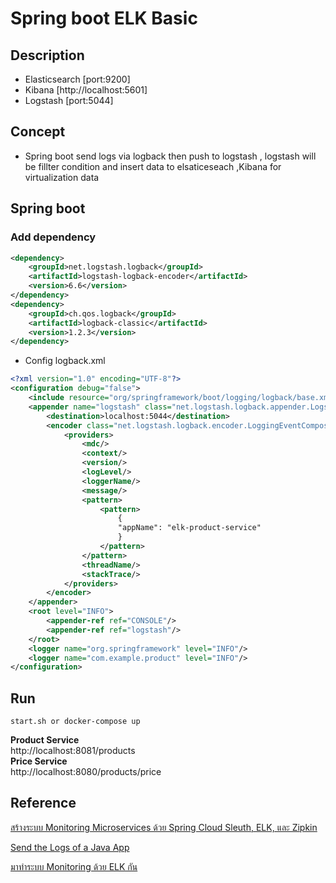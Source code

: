 # Spring boot ELK Basic
## Description
- Elasticsearch [port:9200]
- Kibana [http://localhost:5601]
- Logstash [port:5044]

## Concept
-  Spring boot send logs via logback then push to logstash , logstash will be fillter condition and insert data to elsaticeseach ,Kibana for virtualization data

## Spring boot
### Add dependency
```xml
<dependency>
	<groupId>net.logstash.logback</groupId>
	<artifactId>logstash-logback-encoder</artifactId>
	<version>6.6</version>
</dependency>
<dependency>
	<groupId>ch.qos.logback</groupId>
	<artifactId>logback-classic</artifactId>
	<version>1.2.3</version>
</dependency>
```
- Config logback.xml
```xml
<?xml version="1.0" encoding="UTF-8"?>
<configuration debug="false">
    <include resource="org/springframework/boot/logging/logback/base.xml"/>
    <appender name="logstash" class="net.logstash.logback.appender.LogstashTcpSocketAppender">
        <destination>localhost:5044</destination>
        <encoder class="net.logstash.logback.encoder.LoggingEventCompositeJsonEncoder">
            <providers>
                <mdc/>
                <context/>
                <version/>
                <logLevel/>
                <loggerName/>
                <message/>
                <pattern>
                    <pattern>
                        {
                        "appName": "elk-product-service"
                        }
                    </pattern>
                </pattern>
                <threadName/>
                <stackTrace/>
            </providers>
        </encoder>
    </appender>
    <root level="INFO">
        <appender-ref ref="CONSOLE"/>
        <appender-ref ref="logstash"/>
    </root>
    <logger name="org.springframework" level="INFO"/>
    <logger name="com.example.product" level="INFO"/>
</configuration>
```

## Run
``` 
start.sh or docker-compose up
```

**Product Service**  
http://localhost:8081/products  
**Price Service**  
http://localhost:8080/products/price  

## Reference
[สร้างระบบ Monitoring Microservices ด้วย Spring Cloud Sleuth, ELK, และ Zipkin](https://medium.com/linedevth/%E0%B8%AA%E0%B8%A3%E0%B9%89%E0%B8%B2%E0%B8%87%E0%B8%A3%E0%B8%B0%E0%B8%9A%E0%B8%9A-monitoring-microservices-%E0%B8%94%E0%B9%89%E0%B8%A7%E0%B8%A2-spring-cloud-sleuth-elk-%E0%B9%81%E0%B8%A5%E0%B8%B0-zipkin-284d1aca16b4)  

[Send the Logs of a Java App](https://www.baeldung.com/java-application-logs-to-elastic-stack)

[มาทำระบบ Monitoring ด้วย ELK กัน](https://medium.com/@benz20003/%E0%B8%A1%E0%B8%B2%E0%B8%97%E0%B8%B3%E0%B8%A3%E0%B8%B0%E0%B8%9A%E0%B8%9A-monitoring-%E0%B8%94%E0%B9%89%E0%B8%A7%E0%B8%A2-elk-%E0%B8%81%E0%B8%B1%E0%B8%99-70dcf19a38df)